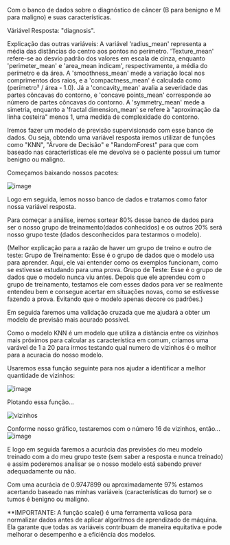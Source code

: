 Com o banco de dados sobre o diagnóstico de câncer (B para benigno e M para maligno) e suas características.

Váriável Resposta: "diagnosis".

Explicação das outras variáveis:
A variável 'radius_mean' representa a média das distâncias do centro aos pontos no perímetro. 'Texture_mean' refere-se ao desvio padrão dos valores em escala de cinza, enquanto 'perimeter_mean' e 'area_mean indicam', respectivamente, a média do perímetro e da área. A 'smoothness_mean' mede a variação local nos comprimentos dos raios, e a 'compactness_mean' é calculada como (perímetro² / área - 1.0). Já a 'concavity_mean' avalia a severidade das partes côncavas do contorno, e 'concave points_mean' corresponde ao número de partes côncavas do contorno. A 'symmetry_mean' mede a simetria, enquanto a 'fractal dimension_mean' se refere à "aproximação da linha costeira" menos 1, uma medida de complexidade do contorno.

Iremos fazer um modelo de previsão supervisionado com esse banco de dados. Ou seja, obtendo uma variável resposta iremos utilizar de funções como "KNN", "Árvore de Decisão" e "RandomForest" para que com baseado nas características ele me devolva se o paciente possui um tumor benigno ou maligno. 

Começamos baixando nossos pacotes:

![image](https://github.com/user-attachments/assets/8688e866-4447-4cf0-a82e-84b641ca7136)

Logo em seguida, lemos nosso banco de dados e tratamos como fator nossa variável resposta. 

Para começar a análise, iremos sortear 80% desse banco de dados para ser o nosso grupo de treinamento(dados conhecidos) e os outros 20% será nosso grupo teste (dados desconhecidos para testarmos o modelo). 

(Melhor explicação para a razão de haver um grupo de treino e outro de teste: 
Grupo de Treinamento:
Esse é o grupo de dados que o modelo usa para aprender. Aqui, ele vai entender como os exemplos funcionam, como se estivesse estudando para uma prova.
Grupo de Teste:
Esse é o grupo de dados que o modelo nunca viu antes. Depois que ele aprendeu com o grupo de treinamento, testamos ele com esses dados para ver se realmente entendeu bem e consegue acertar em situações novas, como se estivesse fazendo a prova.
Evitando que o modelo apenas decore os padrões.)

Em seguida faremos uma validação cruzada que me ajudará a obter um modelo de previsão mais acurado possível. 

Como o modelo KNN é um modelo que utiliza a distância entre os vizinhos mais próximos para calcular as característica em comum, criamos uma varável de 1 a 20 para irmos testando qual numero de vizinhos é o melhor para a acuracia do nosso modelo.

Usaremos essa função seguinte para nos ajudar a identificar a melhor quantidade de vizinhos:

![image](https://github.com/user-attachments/assets/8248881f-7c3f-47cc-8e05-c46e49e8b67e)

Plotando essa função...

![vizinhos](https://github.com/user-attachments/assets/742c67c2-367f-4da0-b130-671212813282)

Conforme nosso gráfico, testaremos com o número 16 de vizinhos, então...
![image](https://github.com/user-attachments/assets/cad41759-fe48-4d9b-b904-ca14bbdb1b3c)

E logo em seguida faremos a acurácia das previsões do meu modelo treinado com a do meu grupo teste (sem saber a resposta e nunca treinado) e assim poderemos analisar se o nosso modelo está sabendo prever adequadamente ou não.

Com uma acurácia de 0.9747899 ou aproximadamente 97% estamos acertando baseado nas minhas variáveis (características do tumor) se o tumos é benigno ou maligno.

**IMPORTANTE: A função scale() é uma ferramenta valiosa para normalizar dados antes de aplicar algoritmos de aprendizado de máquina. Ela garante que todas as variáveis contribuam de maneira equitativa e pode melhorar o desempenho e a eficiência dos modelos.


